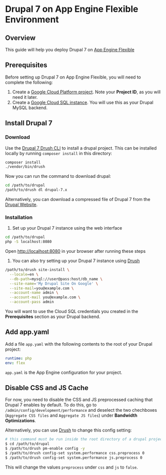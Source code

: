 Drupal 7 on App Engine Flexible Environment
===========================================

## Overview

This guide will help you deploy Drupal 7 on [App Engine Flexible][1]

## Prerequisites

Before setting up Drupal 7 on App Engine Flexible, you will need to complete the following:

  1. Create a [Google Cloud Platform project][2]. Note your **Project ID**, as you will need it
     later.
  1. Create a [Google Cloud SQL instance][3]. You will use this as your Drupal MySQL backend.

## Install Drupal 7

### Download

Use the [Drupal 7 Drush CLI][4] to install a drupal project. This can be installed locally
by running `composer install` in this directory:

```sh
composer install
./vendor/bin/drush
```

Now you can run the command to download drupal:

```sh
cd /path/to/drupal
/path/to/drush dl drupal-7.x
```

Alternatively, you can download a compressed file of Drupal 7 from the [Drupal Website][5].

### Installation

  1. Set up your Drupal 7 instance using the web interface
  ```sh
  cd /path/to/drupal
  php -S localhost:8080
  ```
  Open [http://localhost:8080](http://localhost:8080) in your browser after running these steps

  1. You can also try setting up your Drupal 7 instance using [Drush][4]
  ```sh
  /path/to/drush site-install \
    --locale=en \
    --db-path=mysql://user@pass:host/db_name \
    --site-name='My Drupal Site On Google' \
    --site-mail=you@example.com \
    --account-name admin \
    --account-mail you@example.com \
    --account-pass admin
  ```

You will want to use the Cloud SQL credentials you created in the **Prerequisites** section as your
Drupal backend.

## Add app.yaml

Add a file `app.yaml` with the following contents to the root of your Drupal project:

```yaml
runtime: php
env: flex
```

`app.yaml` is the App Engine configuration for your project.

## Disable CSS and JS Cache

For now, you need to disable the CSS and JS preprocessed caching that Drupal 7 enables by default.
To do this, go to `/admin/config/development/performance` and deselect the two
chechboxes (`Aggregate CSS files` and `Aggregate JS files`) under **Bandwidth Optimizations**.

Alternatively, you can use [Drush][4] to change this config setting:

```sh
# this command must be run inside the root directory of a drupal project
$ cd /path/to/drupal
$ /path/to/drush pm-enable config -y
$ /path/to/drush config-set system.performance css.preprocess 0
$ /path/to/drush config-set system.performance js.preprocess 0
```

This will change the values `preprocess` under `css` and `js` to `false`.

[1]: https://cloud.google.com/appengine/docs/flexible/
[2]: https://console.cloud.google.com
[3]: https://cloud.google.com/sql/docs/getting-started
[4]: http://docs.drush.org/en/master/install/
[5]: https://www.drupal.org/project/drupal/releases?api_version%5B%5D=103